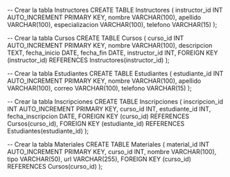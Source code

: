 -- Crear la tabla Instructores
CREATE TABLE Instructores (
    instructor_id INT AUTO_INCREMENT PRIMARY KEY,
    nombre VARCHAR(100),
    apellido VARCHAR(100),
    especializacion VARCHAR(100),
    telefono VARCHAR(15)
);

-- Crear la tabla Cursos
CREATE TABLE Cursos (
    curso_id INT AUTO_INCREMENT PRIMARY KEY,
    nombre VARCHAR(100),
    descripcion TEXT,
    fecha_inicio DATE,
    fecha_fin DATE,
    instructor_id INT,
    FOREIGN KEY (instructor_id) REFERENCES Instructores(instructor_id)
);

-- Crear la tabla Estudiantes
CREATE TABLE Estudiantes (
    estudiante_id INT AUTO_INCREMENT PRIMARY KEY,
    nombre VARCHAR(100),
    apellido VARCHAR(100),
    correo VARCHAR(100),
    telefono VARCHAR(15)
);

-- Crear la tabla Inscripciones
CREATE TABLE Inscripciones (
    inscripcion_id INT AUTO_INCREMENT PRIMARY KEY,
    curso_id INT,
    estudiante_id INT,
    fecha_inscripcion DATE,
    FOREIGN KEY (curso_id) REFERENCES Cursos(curso_id),
    FOREIGN KEY (estudiante_id) REFERENCES Estudiantes(estudiante_id)
);

-- Crear la tabla Materiales
CREATE TABLE Materiales (
    material_id INT AUTO_INCREMENT PRIMARY KEY,
    curso_id INT,
    nombre VARCHAR(100),
    tipo VARCHAR(50),
    url VARCHAR(255),
    FOREIGN KEY (curso_id) REFERENCES Cursos(curso_id)
);
